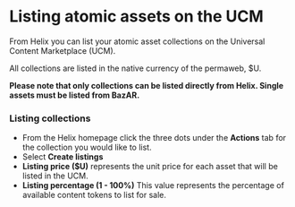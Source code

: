 # Listing atomic assets on the UCM

From Helix you can list your atomic asset collections on the Universal Content Marketplace (UCM).

All collections are listed in the native currency of the permaweb, $U.

**Please note that only collections can be listed directly from Helix. Single assets must be listed from BazAR.**

### Listing collections

- From the Helix homepage click the three dots under the **Actions** tab for the collection you would like to list.
- Select **Create listings**
- **Listing price ($U)** represents the unit price for each asset that will be listed in the UCM.
- **Listing percentage (1 - 100%)** This value represents the percentage of available content tokens to list for sale.
